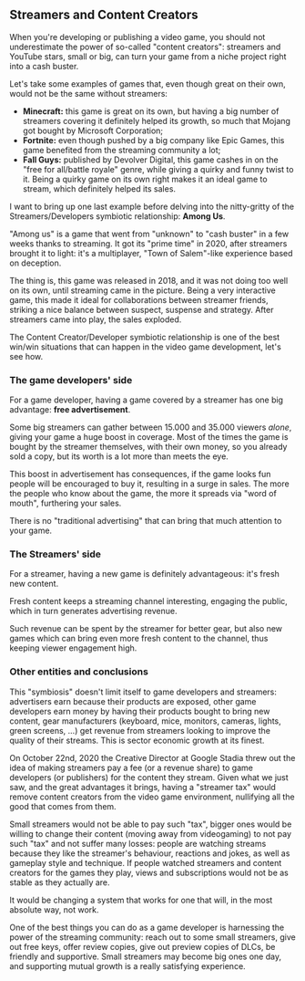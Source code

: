 Streamers and Content Creators
------------------------------

When you're developing or publishing a video game, you should not underestimate the power of so-called "content creators": streamers and YouTube stars, small or big, can turn your game from a niche project right into a cash buster.

Let's take some examples of games that, even though great on their own, would not be the same without streamers:

- **Minecraft:** this game is great on its own, but having a big number of streamers covering it definitely helped its growth, so much that Mojang got bought by Microsoft Corporation;
- **Fortnite:** even though pushed by a big company like Epic Games, this game benefited from the streaming community a lot;
- **Fall Guys:** published by Devolver Digital, this game cashes in on the "free for all/battle royale" genre, while giving a quirky and funny twist to it. Being a quirky game on its own right makes it an ideal game to stream, which definitely helped its sales.

I want to bring up one last example before delving into the nitty-gritty of the Streamers/Developers symbiotic relationship: **Among Us**.

"Among us" is a game that went from "unknown" to "cash buster" in a few weeks thanks to streaming. It got its "prime time" in 2020, after streamers brought it to light: it's a multiplayer, "Town of Salem"-like experience based on deception.

The thing is, this game was released in 2018, and it was not doing too well on its own, until streaming came in the picture. Being a very interactive game, this made it ideal for collaborations between streamer friends, striking a nice balance between suspect, suspense and strategy. After streamers came into play, the sales exploded.

The Content Creator/Developer symbiotic relationship is one of the best win/win situations that can happen in the video game development, let's see how.

### The game developers' side

For a game developer, having a game covered by a streamer has one big advantage: **free advertisement**.

Some big streamers can gather between 15.000 and 35.000 viewers *alone*, giving your game a huge boost in coverage. Most of the times the game is bought by the streamer themselves, with their own money, so you already sold a copy, but its worth is a lot more than meets the eye.

This boost in advertisement has consequences, if the game looks fun people will be encouraged to buy it, resulting in a surge in sales. The more the people who know about the game, the more it spreads via "word of mouth", furthering your sales.

There is no "traditional advertising" that can bring that much attention to your game.

### The Streamers' side

For a streamer, having a new game is definitely advantageous: it's fresh new content.

Fresh content keeps a streaming channel interesting, engaging the public, which in turn generates advertising revenue.

Such revenue can be spent by the streamer for better gear, but also new games which can bring even more fresh content to the channel, thus keeping viewer engagement high.

### Other entities and conclusions

This "symbiosis" doesn't limit itself to game developers and streamers: advertisers earn because their products are exposed, other game developers earn money by having their products bought to bring new content, gear manufacturers (keyboard, mice, monitors, cameras, lights, green screens, ...) get revenue from streamers looking to improve the quality of their streams. This is sector economic growth at its finest.

On October 22nd, 2020 the Creative Director at Google Stadia threw out the idea of making streamers pay a fee (or a revenue share) to game developers (or publishers) for the content they stream. Given what we just saw, and the great advantages it brings, having a "streamer tax" would remove content creators from the video game environment, nullifying all the good that comes from them.

Small streamers would not be able to pay such "tax", bigger ones would be willing to change their content (moving away from videogaming) to not pay such "tax" and not suffer many losses: people are watching streams because they like the streamer's behaviour, reactions and jokes, as well as gameplay style and technique. If people watched streamers and content creators for the games they play, views and subscriptions would not be as stable as they actually are.

It would be changing a system that works for one that will, in the most absolute way, not work.

One of the best things you can do as a game developer is harnessing the power of the streaming community: reach out to some small streamers, give out free keys, offer review copies, give out preview copies of DLCs, be friendly and supportive. Small streamers may become big ones one day, and supporting mutual growth is a really satisfying experience.
